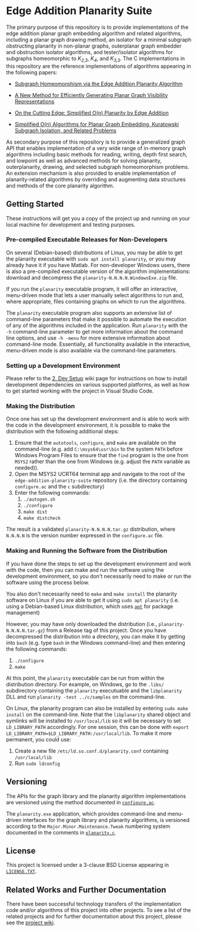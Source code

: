 # Edge Addition Planarity Suite

The primary purpose of this repository is to provide implementations of the edge addition planar graph embedding algorithm and related algorithms, including a planar graph drawing method, an isolator for a minimal subgraph obstructing planarity in non-planar graphs, outerplanar graph embedder and obstruction isolator algorithms, and tester/isolator algorithms for subgraphs homeomorphic to _K<sub>2,3</sub>_, _K<sub>4</sub>_, and _K<sub>3,3</sub>_. The C implementations in this repository are the reference implementations of algorithms appearing in the following papers:

* [Subgraph Homeomorphism via the Edge Addition Planarity Algorithm](http://dx.doi.org/10.7155/jgaa.00268)

* [A New Method for Efficiently Generating Planar Graph Visibility Representations](http://dx.doi.org/10.1007/11618058_47)

* [On the Cutting Edge: Simplified O(n) Planarity by Edge Addition](http://dx.doi.org/10.7155/jgaa.00091)

* [Simplified O(n) Algorithms for Planar Graph Embedding, Kuratowski Subgraph Isolation, and Related Problems](https://dspace.library.uvic.ca/handle/1828/9918)

As secondary purpose of this repository is to provide a generalized graph API that enables implementation of a very wide range of in-memory graph algorithms including basic methods for reading, writing, depth first search, and lowpoint as well as advanced methods for solving planarity, outerplanarity, drawing, and selected subgraph homeomorphism problems. An extension mechanism is also provided to enable implementation of planarity-related algorithms by overriding and augmenting data structures and methods of the core planarity algorithm.

## Getting Started

These instructions will get you a copy of the project up and running on your local machine for development and testing purposes. 

### Pre-compiled Executable Releases for Non-Developers

On several (Debian-based) distributions of Linux, you may be able to get the planarity executable with `sudo apt install planarity`, or you may already have it if you have Matlab. For non-developer Windows users, there is also a pre-compiled executable version of the algorithm implementations: download and decompress the `planarity-N.N.N.N.WindowsExe.zip` file. 

If you run the `planarity` executable program, it will offer an interactive, menu-driven mode that lets a user manually select algorithms to run and, where appropriate, files containing graphs on which to run the algorithms. 

The `planarity` executable program also supports an extensive list of command-line parameters that make it possible to automate the execution of any of the algorithms included in the application. Run `planarity` with the `-h` command-line parameter to get more information about the command line options, and use `-h -menu` for more extensive information about command-line mode. Essentially, all functionality available in the interactive, menu-driven mode is also available via the command-line parameters.

### Setting up a Development Environment

Please refer to the [2. Dev Setup](https://github.com/graph-algorithms/edge-addition-planarity-suite/wiki/2.-Dev-Setup) wiki page for instructions on how to install development dependencies on various supported platforms, as well as how to get started working with the project in Visual Studio Code.

### Making the Distribution

Once one has set up the development environment and is able to work with the code in the development environment, it is possible to make the distribution with the following additional steps:

1. Ensure that the `autotools`, `configure`, and `make` are available on the command-line (e.g. add `C:\msys64\usr\bin` to the system `PATH` before Windows Program Files to ensure that the `find` program is the one from `MSYS2` rather than the one from Windows (e.g. adjust the `PATH` variable as needed)). 
2. Open the MSYS2 UCRT64 terminal app and navigate to the root of the `edge-addition-planarity-suite` repository (i.e. the directory containing `configure.ac` and the `c` subdirectory)
3. Enter the following commands:
    1. `./autogen.sh`
    2. `./configure`
    3. `make dist`
    4. `make distcheck`

The result is a validated `planarity-N.N.N.N.tar.gz` distribution, where `N.N.N.N` is the version number expressed in the `configure.ac` file. 

### Making and Running the Software from the Distribution

If you have done the steps to set up the development environment and work with the code, then you can make and run the software using the development environment, so you don't necessarily need to make or run the software using the process below.

You also don't necessarily need to `make` and `make install` the planarity software on Linux if you are able to get it using `sudo apt planarity` (i.e. using a Debian-based Linux distribution, which uses [`apt`](https://en.wikipedia.org/wiki/APT_(software)) for package management)

However, you may have only downloaded the distribution (i.e., `planarity-N.N.N.N.tar.gz`) from a Release tag of this project. Once you have decompressed the distribution into a directory, you can make it by getting into `bash` (e.g. type `bash` in the Windows command-line) and then entering the following commands: 
1. `./configure`
2. `make`

At this point, the `planarity` executable can be run from within the distribution directory. For example, on Windows, go to the `.libs/` subdirectory containing the `planarity` executuable and the `libplanarity` DLL and run `planarity -test ../c/samples` on the command-line. 

On Linux, the planarity program can also be installed by entering `sudo make install` on the command-line. Note that the `libplanarity` shared object and symlinks will be installed to `/usr/local/lib` so it will be necessary to set `LD_LIBRARY_PATH` accordingly. For one session, this can be done with `export LD_LIBRARY_PATH=$LD_LIBRARY_PATH:/usr/local/lib`. To make it more permanent, you could use:
1. Create a new file `/etc/ld.so.conf.d/planarity.conf` containing `/usr/local/lib`
2. Run `sudo ldconfig`

## Versioning

The APIs for the graph library and the planarity algorithm implementations are versioned using the method documented in [`configure.ac`](configure.ac).

The `planarity.exe` application, which provides command-line and menu-driven interfaces for the graph library and planarity algorithms, is versioned according to the `Major.Minor.Maintenance.Tweak` numbering system documented in the comments in [`planarity.c`](c/planarity.c). 

## License

This project is licensed under a 3-clause BSD License appearing in [`LICENSE.TXT`](LICENSE.TXT).

## Related Works and Further Documentation

There have been successful technology transfers of the implementation code and/or algorithms of this project into other projects. To see a list of the related projects and for further documentation about this project, please see the [project wiki](https://github.com/graph-algorithms/edge-addition-planarity-suite/wiki).
